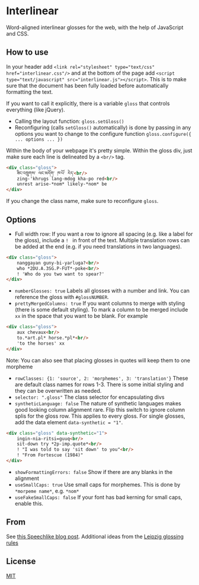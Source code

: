 # Interlinear

Word-aligned interlinear glosses for the web, with the help of JavaScript and CSS.

## How to use

In your header add ```<link rel="stylesheet" type="text/css" href="interlinear.css"/>``` and at the bottom of the page add ```<script type="text/javascript" src="interlinear.js"></script>```.  This is to make sure that the document has been fully loaded before automatically formatting the text. 

If you want to call it explicitly, there is a variable ```gloss``` that controls everything (like jQuery). 

* Calling the layout function: ```gloss.setGloss()```
* Reconfiguring (calls ```setGloss()``` automatically) is done by passing in any options you want to change to the configure function ```gloss.configure({ ... options ... })```

Within the body of your webpage it's pretty simple. Within the gloss div, just make sure each line is delineated by a ```<br/>``` tag.

```html
<div class="gloss">
	ཟིང་འཁྲུགས་ ལང་མདོག་ ཁ་པོ་ རེད་<br/>
	zing-'khrugs lang-mdog kha-po red<br/>
	unrest arise-*nom* likely-*nom* be
</div>
```

If you change the class name, make sure to reconfigure ```gloss```. 

## Options

* Full width row: If you want a row to ignore all spacing (e.g. like a label for the gloss), include a ```! ``` in front of the text. Multiple translation rows can be added at the end (e.g. if you need translations in two languages).

```html
<div class="gloss">
	nanggayan guny-bi-yarluga?<br/>
	who *2DU.A.3SG.P-FUT*-poke<br/>
	! 'Who do you two want to spear?'
</div>
```

* ```numberGlosses: true``` Labels all glosses with a number and link. You can reference the gloss with ```#glossNUMBER```.
* ```prettyMergedColumns: true``` If you want columns to merge with styling (there is some default styling).  To mark a column to be merged include ```xx``` in the space that you want to be blank. For example 

```html
<div class="gloss">
	aux chevaux<br/>
	to.*art.pl* horse.*pl*<br/>
	'to the horses' xx
</div>
```
Note: You can also see that placing glosses in quotes will keep them to one morpheme

* ```rowClasses: {1: 'source', 2: 'morphemes', 3: 'translation'}``` These are default class names for rows 1-3.  There is some initial styling and they can be overwritten as needed.
* ```selector: ".gloss"``` The class selector for encapsulating divs
* ```syntheticLanguage: false``` The nature of synthetic languages makes good looking column alignment rare. Flip this switch to ignore column splis for the gloss row. This applies to every gloss. For single glosses, add the data element ```data-synthetic = "1"```.

```html
<div class="gloss" data-synthetic="1">
	ingin-nia-ritsi=guuq<br/>
	sit-down try *2p-imp.quote*<br/>
	! "I was told to say 'sit down' to you"<br/>
	! "From Fortescue (1984)"
</div>
```

* ```showFormattingErrors: false``` Show if there are any blanks in the alignment 
* ```useSmallCaps: true``` Use small caps for morphemes.  This is done by ```*morpeme name*```, e.g. ```*nom*```
* ```useFakeSmallCaps: false``` If your font has bad kerning for small caps, enable this.

## From

See [this Speechlike blog post](http://www.speechlike.org/2012/12/interlinear-glossing-with-javascript-and-css/).  Additional ideas from the [Leipzig glossing rules](http://www.eva.mpg.de/lingua/resources/glossing-rules.php)

## License

[MIT](http://parryc.mit-license.org/)
